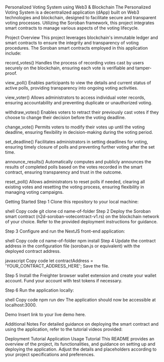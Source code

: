 Personalized Voting System using Web3 & Blockchain
The Personalized Voting System is a decentralized application (dApp) built on Web3 technologies and blockchain, designed to facilitate secure and transparent voting processes. Utilizing the Soroban framework, this project integrates smart contracts to manage various aspects of the voting lifecycle.




Project Overview
This project leverages blockchain's immutable ledger and smart contracts to ensure the integrity and transparency of voting procedures. The Soroban smart contracts employed in this application include:

record_votes()
Handles the process of recording votes cast by users securely on the blockchain, ensuring each vote is verifiable and tamper-proof.

view_poll()
Enables participants to view the details and current status of active polls, providing transparency into ongoing voting activities.

view_voter()
Allows administrators to access individual voter records, ensuring accountability and preventing duplicate or unauthorized voting.

withdraw_votes()
Enables voters to retract their previously cast votes if they choose to change their decision before the voting deadline.

change_vote()
Permits voters to modify their votes up until the voting deadline, ensuring flexibility in decision-making during the voting period.

set_deadline()
Facilitates administrators in setting deadlines for voting, ensuring timely closure of polls and preventing further voting after the set time.

announce_results()
Automatically computes and publicly announces the results of completed polls based on the votes recorded in the smart contract, ensuring transparency and trust in the outcome.

reset_poll()
Allows administrators to reset polls if needed, clearing all existing votes and resetting the voting process, ensuring flexibility in managing voting campaigns.

Getting Started
Step 1
Clone this repository to your local machine:

shell
Copy code
git clone <repo-url>
cd name-of-folder
Step 2
Deploy the Soroban smart contract (n2d-soroban-votecontract-v1.rs) on the blockchain network of your choice. Refer to the provided deployment instructions for guidance.

Step 3
Configure and run the NextJS front-end application:

shell
Copy code
cd name-of-folder
npm install
Step 4
Update the contract address in the configuration file (soroban.js or equivalent) with the deployed contract address.

javascript
Copy code
let contractAddress = 'YOUR_CONTRACT_ADDRESS_HERE';
Save the file.

Step 5
Install the Freighter browser wallet extension and create your wallet account. Fund your account with test tokens if necessary.

Step 6
Run the application locally:

shell
Copy code
npm run dev
The application should now be accessible at localhost:3000.

Demo
Insert link to your live demo here.

Additional Notes
For detailed guidance on deploying the smart contract and using the application, refer to the tutorial videos provided:

Deployment Tutorial
Application Usage Tutorial
This README provides an overview of the project, its functionalities, and guidance on setting up and deploying the application. Adjust the details and placeholders according to your project specifications and preferences.
